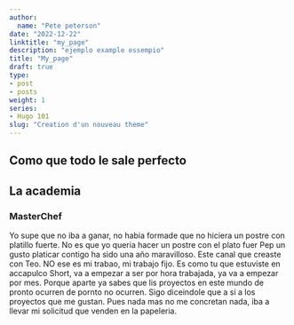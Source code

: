 ```yaml
---
author:
  name: "Pete peterson"
date: "2022-12-22"
linktitle: "my_page"
description: "ejemplo example essempio"
title: "My_page"
draft: true
type:
- post
- posts
weight: 1
series:
- Hugo 101
slug: "Creation d'un nouveau theme"
---
```

<!-- date = "2014-09-28" -->
## Como que todo le sale perfecto

## La academia

### MasterChef

Yo supe que no iba a ganar, no habia formade que no hiciera un postre con platillo fuerte. No es que yo queria hacer un postre con el plato fuer Pep un gusto platicar contigo ha sido una año maravilloso. Este canal que creaste con Teo. NO ese es mi trabao, mi trabajo fijo. Es como tu que estuviste en accapulco Short, va a empezar a ser por hora trabajada, ya va a empezar por mes. Porque aparte ya sabes que lis proyectos en este mundo de pronto ocurren de pornto no ocurren. Sigo diceindole que a si a los proyectos que me gustan. Pues nada mas no me concretan nada, iba a llevar mi solicitud que venden en la papeleria.

